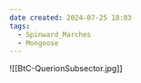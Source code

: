 ```yaml
---
date created: 2024-07-25 18:03
tags:
  - Spinward_Marches
  - Mongoose
---
```


![[BtC-QuerionSubsector.jpg]]
